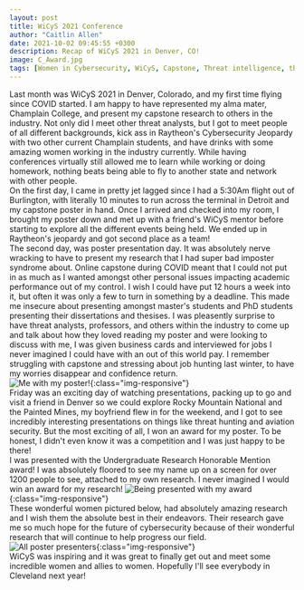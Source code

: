 ```yaml
---
layout: post
title: WiCyS 2021 Conference
author: "Caitlin Allen"
date: 2021-10-02 09:45:55 +0300
description: Recap of WiCyS 2021 in Denver, CO!
image: C_Award.jpg
tags: [Women in Cybersecurity, WiCyS, Capstone, Threat intelligence, threat hunting] 
---
```

Last month was WiCyS 2021 in Denver, Colorado, and my first time flying since COVID started. I am happy to have represented my alma mater, Champlain College, and present my capstone research to others in the industry. Not only did I meet other threat analysts, but I got to meet people of all different backgrounds, kick ass in Raytheon's Cybersecurity Jeopardy with two other current Champlain students, and have drinks with some amazing women working in the industry currently. While having conferences virtually still allowed me to learn while working or doing homework, nothing beats being able to fly to another state and network with other people.\
On the first day, I came in pretty jet lagged since I had a 5:30Am flight out of Burlington, with literally 10 minutes to run across the terminal in Detroit and my capstone poster in hand. Once I arrived and checked into my room, I brought my poster down and met up with a friend's WiCyS mentor before starting to explore all the different events being held. We ended up in Raytheon's jeopardy and got second place as a team!\
The second day, was poster presentation day. It was absolutely nerve wracking to have to present my research that I had super bad imposter syndrome about. Online capstone during COVID meant that I could not put in as much as I wanted amongst other personal issues impacting academic performance out of my control. I wish I could have put 12 hours a week into it, but often it was only a few to turn in something by a deadline. This made me insecure about presenting amongst master's students and PhD students presenting their dissertations and thesises. I was pleasently surprise to have threat analysts, professors, and others within the industry to come up and talk about how they loved reading my poster and were looking to discuss with me, I was given business cards and interviewed for jobs I never imagined I could have with an out of this world pay. I remember struggling with capstone and stressing about job hunting last winter, to have my worries disappear and confidence return.\
![Me with my poster!](/assets/img/C_Poster.jpg){:class="img-responsive"}\
Friday was an exciting day of watching presentations, packing up to go and visit a friend in Denver so we could explore Rocky Mountain National and the Painted Mines, my boyfriend flew in for the weekend, and I got to see incredibly interesting presentations on things like threat hunting and aviation security. But the most exciting of all, I won an award for my poster. To be honest, I didn't even know it was a competition and I was just happy to be there!\
I was presented with the Undergraduate Research Honorable Mention award! I was absolutely floored to see my name up on a screen for over 1200 people to see, attached to my own research. I never imagined I would win an award for my research! 
![Being presented with my award](/assets/img/C_Award.jpg){:class="img-responsive"}\
These wonderful women pictured below, had absolutely amazing research and I wish them the absolute best in their endeavors. Their research gave me so much hope for the future of cybersecurity because of their wonderful research that will continue to help progress our field.\
![All poster presenters](/assets/img/C_Group.jpg){:class="img-responsive"}\
WiCyS was inspiring and it was great to finally get out and meet some incredible women and allies to women. Hopefully I'll see everybody in Cleveland next year!
